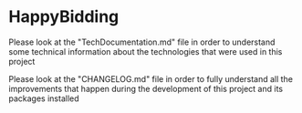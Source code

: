 # HappyBidding   

Please look at the "TechDocumentation.md" file in order to understand some technical information about the technologies that were used in this project


Please look at the "CHANGELOG.md" file in order to fully understand all the improvements that happen during the development of this project and its packages installed
